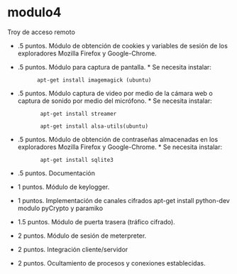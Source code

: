 # modulo4
Troy de acceso remoto
- .5 puntos. Módulo de obtención de cookies y variables de sesión de los exploradores Mozilla
Firefox y Google-Chrome.

- .5 puntos. Módulo para captura de pantalla.
       * Se necesita instalar:
                
            apt-get install imagemagick (ubuntu)


- .5 puntos. Módulo captura de video por medio de la cámara web o captura de sonido por
medio del micrófono.
       * Se necesita instalar:
            
             apt-get install streamer

             apt-get install alsa-utils(ubuntu)


- .5 puntos. Módulo de obtención de contraseñas almacenadas en los exploradores Mozilla Firefox y Google-Chrome.
       * Se necesita instalar:
            
             apt-get install sqlite3


- .5 puntos. Documentación

- 1 puntos. Módulo de keylogger.

- 1 puntos. Implementación de canales cifrados
             apt-get install python-dev 
             modulo pyCrypto y paramiko

- 1.5 puntos. Módulo de puerta trasera (tráfico cifrado).

- 2 puntos. Módulo de sesión de meterpreter.

- 2 puntos. Integración cliente/servidor

- 2 puntos. Ocultamiento de procesos y conexiones establecidas.
